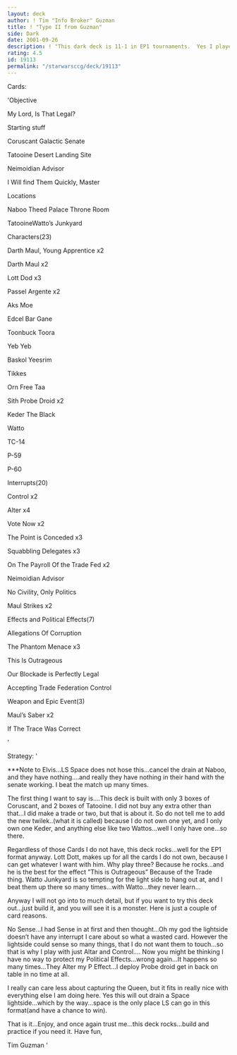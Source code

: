 ```yaml
---
layout: deck
author: ! Tim "Info Broker" Guzman
title: ! "Type II from Guzman"
side: Dark
date: 2001-09-26
description: ! "This dark deck is 11-1 in EP1 tournaments.  Yes I played in that many.  Its only lost was just balls."
rating: 4.5
id: 19113
permalink: "/starwarsccg/deck/19113"
---
```

Cards: 

'Objective

My Lord, Is That Legal?


Starting stuff

Coruscant Galactic Senate

Tatooine Desert Landing Site

Neimoidian Advisor

I Will find Them Quickly, Master


Locations

Naboo Theed Palace Throne Room

TatooineWatto’s Junkyard


Characters(23)

Darth Maul, Young Apprentice x2

Darth Maul x2

Lott Dod x3

Passel Argente x2

Aks Moe

Edcel Bar Gane

Toonbuck Toora

Yeb Yeb

Baskol Yeesrim

Tikkes

Orn Free Taa

Sith Probe Droid x2

Keder The Black

Watto

TC-14

P-59

P-60


Interrupts(20)

Control x2

Alter x4

Vote Now x2

The Point is Conceded x3

Squabbling Delegates x3

On The Payroll Of the Trade Fed x2

Neimoidian Advisor

No Civility, Only Politics

Maul Strikes x2


Effects and Political Effects(7)

Allegations Of Corruption

The Phantom Menace x3

This Is Outrageous 

Our Blockade is Perfectly Legal

Accepting Trade Federation Control


Weapon and Epic Event(3)

Maul’s Saber x2

If The Trace Was Correct


'

Strategy: '

***Note to Elvis...LS Space does not hose this...cancel the drain at Naboo, and they have nothing....and really they have nothing in their hand with the senate working.  I beat the match up many times.




The first thing I want to say is....This deck is built with only 3 boxes of Coruscant, and 2 boxes of Tatooine.  I did not buy any extra other than that...I did make a trade or two, but that is about it.  So do not tell me to add the new twilek..(what it is called) because I do not own one yet, and I only own one Keder, and anything else like two Wattos...well I only have one...so there.


Regardless of those Cards I do not have, this deck rocks...well for the EP1 format anyway.  Lott Dott, makes up for all the cards I do not own, because I can get whatever I want with him.  Why play three?  Because he rocks...and he is the best for the effect ”This is Outrageous” Because of the Trade thing.  Watto Junkyard is so tempting for the light side to hang out at, and I beat them up there so many times...with Watto...they never learn...


Anyway I will not go into to much detail, but if you want to try this deck out...just build it, and you will see it is a monster.  Here is just a couple of card reasons.


No Sense...I had Sense in at first and then thought...Oh my god the lightside doesn’t have any interrupt I care about so what a wasted card.  However the lightside could sense so many things, that I do not want them to touch...so that is why I play with just Altar and Control.... Now you might be thinking I have no way to protect my Political Effects...wrong again...It happens so many times...They Alter my P Effect...I deploy Probe droid get in back on table in no time at all.


I really can care less about capturing the Queen, but it fits in really nice with everything else I am doing here.  Yes this will out drain a Space lightside...which by the way...space is the only place LS can go in this format(and have a chance to win).


That is it...Enjoy, and once again trust me...this deck rocks...build and practice if you need it. Have fun,


Tim Guzman  '
